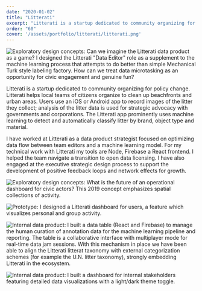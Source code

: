```yaml
---
date: "2020-01-02"
title: "Litterati"
excerpt: "Litterati is a startup dedicated to community organizing for policy change. Litterati helps local teams of citizens organize to clean up beachfronts and urban areas. Users use an iOS or Android app to…"
order: "60"
cover: '/assets/portfolio/litterati/litterati.png'
---
```


![Exploratory design concepts: Can we imagine the Litterati data product as a game? I designed the Litterati "Data Editor" role as a supplement to the machine learning process that attempts to do better than simple Mechanical Turk style labeling factory. How can we treat data microtasking as an opportunity for civic engagement and genuine fun?](/assets/portfolio/litterati/litterati.png)


Litterati is a startup dedicated to community organizing for policy change. Litterati helps local teams of citizens organize to clean up beachfronts and urban areas. Users use an iOS or Android app to record images of the litter they collect; analysis of the litter data is used for strategic advocacy with governments and corporations. The Litterati app prominently uses machine learning to detect and automatically classify litter by brand, object type and material.

I have worked at Litterati as a data product strategist focused on optimizing data flow between team editors and a machine learning model. For my technical work with Litterati my tools are Node, Firebase a React frontend. I helped the team navigate a transition to open data licensing. I have also engaged at the executive strategic design process to support the development of positive feedback loops and network effects for growth.

![Exploratory design concepts: What is the future of an operational dashboard for civic actors? This 2019 concept emphasizes spatial collections of activity.](/assets/portfolio/litterati/litterati2.png)

![Prototype: I designed a Litterati dashboard for users, a feature which visualizes personal and group activity. ](/assets/portfolio/litterati/litterati3.png)

![Internal data product: I built a data table (React and Firebase) to manage the human curation of annotation data for the machine learning pipeline and reporting. The table is a collaborative interface with multiplayer mode for real-time data jam sessions. With this mechanism in place we have been able to align the Litterati litterat taxonomy with external categorization schemes (for example the U.N. litter taxonomy), strongly embedding Litterati in the ecosystem.](/assets/portfolio/litterati/litterati4.png)

![Internal data product: I built a dashboard for internal stakeholders featuring detailed data visualizations with a light/dark theme toggle.](/assets/portfolio/litterati/litterati5.png)
